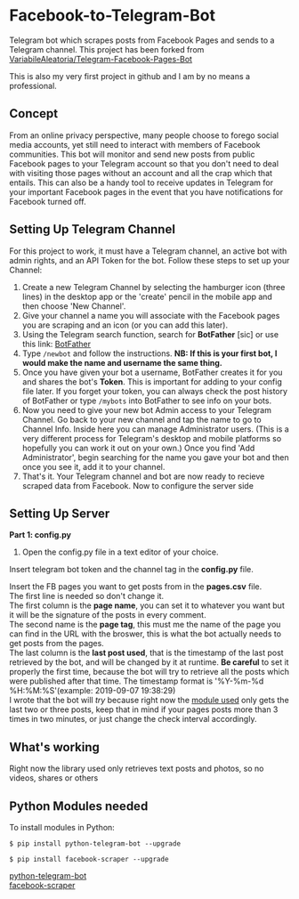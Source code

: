 # Facebook-to-Telegram-Bot
Telegram bot which scrapes posts from Facebook Pages and sends to a Telegram channel.
This project has been forked from [VariabileAleatoria/Telegram-Facebook-Pages-Bot](https://github.com/VariabileAleatoria/Telegram-Facebook-Pages-Bot)

This is also my very first project in github and I am by no means a professional. 

## Concept

From an online privacy perspective, many people choose to forego social media accounts, yet still need to interact with members of Facebook communities. This bot will monitor and send new posts from public Facebook pages to your Telegram account so that you don't need to deal with visiting those pages without an account and all the crap which that entails. This can also be a handy tool to receive updates in Telegram for your important Facebook pages in the event that you have notifications for Facebook turned off.

## Setting Up Telegram Channel

For this project to work, it must have a Telegram channel, an active bot with admin rights, and an API Token for the bot. Follow these steps to set up your Channel:

1. Create a new Telegram Channel by selecting the hamburger icon (three lines) in the desktop app or the 'create' pencil in the mobile app and then choose 'New Channel'.
2. Give your channel a name you will associate with the Facebook pages you are scraping and an icon (or you can add this later).
3. Using the Telegram search function, search for **BotFather** [sic] or use this link: [BotFather](https://telegram.me/botfather)
4. Type `/newbot` and follow the instructions. **NB: If this is your first bot, I would make the name and username the same thing.**
5. Once you have given your bot a username, BotFather creates it for you and shares the bot's **Token**. This is important for adding to your config file later. If you forget your token, you can always check the post history of BotFather or type `/mybots` into BotFather to see info on your bots.
6. Now you need to give your new bot Admin access to your Telegram Channel. Go back to your new channel and tap the name to go to Channel Info. Inside here you can manage Administrator users. (This is a very different process for Telegram's desktop and mobile platforms so hopefully you can work it out on your own.) Once you find 'Add Administrator', begin searching for the name you gave your bot and then once you see it, add it to your channel.
7. That's it. Your Telegram channel and bot are now ready to recieve scraped data from Facebook. Now to configure the server side

## Setting Up Server

**Part 1: config.py**

1. Open the config.py file in a text editor of your choice.


Insert telegram bot token and the channel tag in the **config.py** file.  

Insert the FB pages you want to get posts from in the **pages.csv** file.  
The first line is needed so don't change it.  
The first column is the **page name**, you can set it to whatever you want but it will be the signature of the posts in every comment.  
The second name is the **page tag**, this must me the name of the page you can find in the URL with the broswer, this is what the bot actually needs to get posts from the pages.  
The last column is the **last post used**, that is the timestamp of the last post retrieved by the bot, and will be changed by it at runtime. **Be careful** to set it properly the first time, because the bot will try to retrieve all the posts which were published after that time. The timestamp format is '%Y-%m-%d %H:%M:%S'(example: 2019-09-07 19:38:29)  
I wrote that the bot will _try_ because right now the [module used](https://github.com/kevinzg/facebook-scraper) only gets the last two or three posts, keep that in mind if your pages posts more than 3 times in two minutes, or just change the check interval accordingly.  

## What's working
Right now the library used only retrieves text posts and photos, so no videos, shares or others

## Python Modules needed

To install modules in Python:

`$ pip install python-telegram-bot --upgrade`

`$ pip install facebook-scraper --upgrade`


[python-telegram-bot](https://github.com/python-telegram-bot/python-telegram-bot)  
[facebook-scraper](https://github.com/kevinzg/facebook-scraper)
